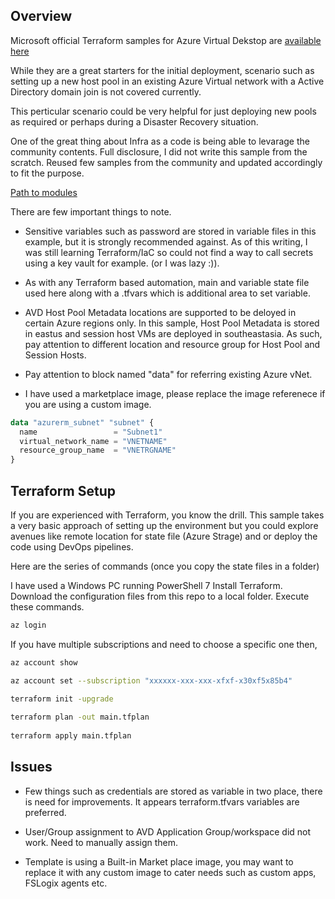 ## Overview

Microsoft official Terraform samples for Azure Virtual Dekstop are [available here](https://learn.microsoft.com/en-us/azure/developer/terraform/configure-azure-virtual-desktop)

While they are a great starters for the initial deployment, scenario such as setting up a new host pool in an existing Azure Virtual network with a Active Directory domain join is not covered currently. 

This perticular scenario could be very helpful for just deploying new pools as required or perhaps during a Disaster Recovery situation.

One of the great thing about Infra as a code is being able to levarage the community contents. Full disclosure, I did not write this sample from the scratch. Reused few samples from the community and updated accordingly to fit the purpose.

[Path to modules](https://github.com/ravibak/AVD/tree/main/IaC/terraform/ExistingADandVNET)



There are few important things to note.

- Sensitive variables such as password are stored in variable files in this example, but it is strongly recommended against. As of this writing, I was still learning Terraform/IaC so could not find a way to call secrets using a key vault for example. (or I was lazy :)).

- As with any Terraform based automation, main and variable state file used here along with a .tfvars which is additional area to set variable.

- AVD Host Pool Metadata locations are supported to be deloyed in certain Azure regions only. In this sample, Host Pool Metadata is stored in eastus and session host VMs are deployed in southeastasia. As such, pay attention to different location and resource group for Host Pool and Session Hosts.

- Pay attention to block named "data" for referring existing Azure vNet.

- I have used a marketplace image, please replace the image referenece if you are using a custom image. 



```terraform
data "azurerm_subnet" "subnet" {
  name                 = "Subnet1"
  virtual_network_name = "VNETNAME"
  resource_group_name  = "VNETRGNAME"
}
```
## Terraform Setup

If you are experienced with Terraform, you  know the drill.
This sample takes a very basic approach of setting up the environment but you could explore avenues like remote location for state file (Azure Strage) and or deploy the code using DevOps pipelines. 

Here are the series of commands (once you copy the state files in a folder)

I have used a Windows PC running PowerShell 7
Install Terraform. 
Download the configuration files from this repo to a local folder. 
Execute these commands.

```sh
az login
```

If you have multiple subscriptions and need to choose a specific one then,

```sh
az account show

az account set --subscription "xxxxxx-xxx-xxx-xfxf-x30xf5x85b4"

terraform init -upgrade
 
terraform plan -out main.tfplan
 
terraform apply main.tfplan
```

## Issues

- Few things such as credentials are stored as variable in two place, there is need for improvements. It appears terraform.tfvars variables are preferred. 

- User/Group assignment to AVD Application Group/workspace did not work. Need to manually assign them. 

- Template is using a Built-in Market place image, you may want to replace it with any custom image to cater needs such as custom apps, FSLogix agents etc. 


